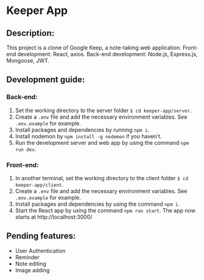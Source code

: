 # Keeper App
## Description:
This project is a clone of Google Keep, a note-taking web application.
Front-end development: React, axios.
Back-end development: Node.js, Express.js, Mongoose, JWT.

## Development guide:

### Back-end:
1. Set the working directory to the server folder `$ cd keeper-app/server`.
2. Create a `.env` file and add the necessary environment variables. See `.env.example` for example.
3. Install packages and dependencies by running `npm i`.
4. Install nodemon by `npm install -g nodemon` if you haven't.
5. Run the development server and web app by using the command `npm run dev`.

### Front-end:
1. In another terminal, set the working directory to the client folder `$ cd keeper-app/client`.
2. Create a `.env` file and add the necessary environment variables. See `.env.example` for example.
3. Install packages and dependencies by using the command `npm i`.
4. Start the React app by using the command `npm run start`. The app now starts at http://localhost:3000/

## Pending features:
- User Authentication
- Reminder
- Note editing
- Image adding
